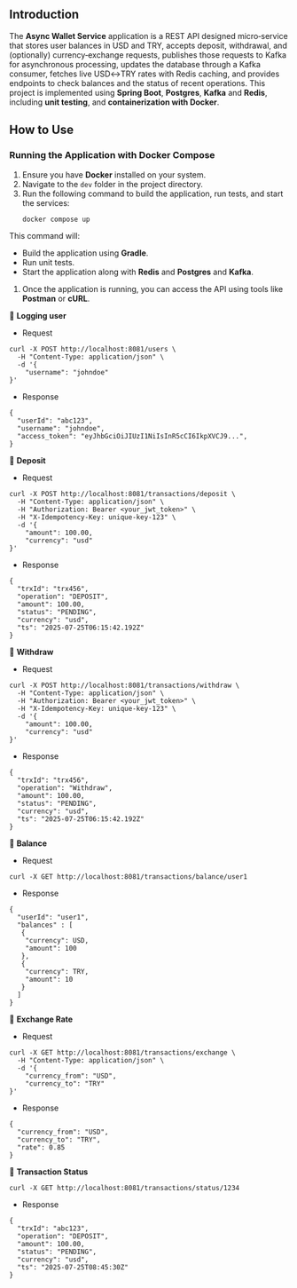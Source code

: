 ## **Introduction**

The **Async Wallet Service** application is a REST API designed micro‑service that stores user balances in USD and TRY,
accepts deposit, withdrawal, and (optionally) currency‑exchange requests, publishes those requests to Kafka for
asynchronous processing, updates the database through a Kafka consumer, fetches live USD↔TRY rates with Redis caching,
and provides endpoints to check balances and the status of recent operations.
This project is implemented using **Spring Boot**, **Postgres**, **Kafka** and **Redis**, including **unit testing**,
and **containerization with Docker**.

## **How to Use**

### **Running the Application with Docker Compose**

1. Ensure you have **Docker** installed on your system.
2. Navigate to the `dev` folder in the project directory.
3. Run the following command to build the application, run tests, and start the services:
   ```sh
   docker compose up
   ```

This command will:

- Build the application using **Gradle**.
- Run unit tests.
- Start the application along with **Redis** and **Postgres** and **Kafka**.

1. Once the application is running, you can access the API using tools like **Postman** or **cURL**.

🔹 **Logging user**
- Request
```
curl -X POST http://localhost:8081/users \
  -H "Content-Type: application/json" \
  -d '{
    "username": "johndoe"
}'
```
- Response 
```
{
  "userId": "abc123",
  "username": "johndoe",
  "access_token": "eyJhbGciOiJIUzI1NiIsInR5cCI6IkpXVCJ9...",
}
```

🔹 **Deposit**
- Request
```
curl -X POST http://localhost:8081/transactions/deposit \
  -H "Content-Type: application/json" \
  -H "Authorization: Bearer <your_jwt_token>" \
  -H "X-Idempotency-Key: unique-key-123" \
  -d '{
    "amount": 100.00,
    "currency": "usd"
}'
```
- Response
```
{
  "trxId": "trx456",
  "operation": "DEPOSIT",
  "amount": 100.00,
  "status": "PENDING",
  "currency": "usd",
  "ts": "2025-07-25T06:15:42.192Z"
}
```


🔹 **Withdraw**
- Request
```
curl -X POST http://localhost:8081/transactions/withdraw \
  -H "Content-Type: application/json" \
  -H "Authorization: Bearer <your_jwt_token>" \
  -H "X-Idempotency-Key: unique-key-123" \
  -d '{
    "amount": 100.00,
    "currency": "usd"
}'
```
- Response
```
{
  "trxId": "trx456",
  "operation": "Withdraw",
  "amount": 100.00,
  "status": "PENDING",
  "currency": "usd",
  "ts": "2025-07-25T06:15:42.192Z"
}
```

🔹 **Balance**
- Request
```
curl -X GET http://localhost:8081/transactions/balance/user1 
```
- Response
```
{
  "userId": "user1",
  "balances" : [
   { 
    "currency": USD,
    "amount": 100
   },
   { 
    "currency": TRY,
    "amount": 10
   }
  ]
}
```

🔹 **Exchange Rate**

- Request
```
curl -X GET http://localhost:8081/transactions/exchange \
  -H "Content-Type: application/json" \
  -d '{
    "currency_from": "USD",
    "currency_to": "TRY"
}'
```
- Response
```
{
  "currency_from": "USD",
  "currency_to": "TRY",
  "rate": 0.85
}
```

🔹 **Transaction Status**
```
curl -X GET http://localhost:8081/transactions/status/1234
```
- Response

```
{
  "trxId": "abc123",
  "operation": "DEPOSIT",
  "amount": 100.00,
  "status": "PENDING",
  "currency": "usd",
  "ts": "2025-07-25T08:45:30Z"
}
```